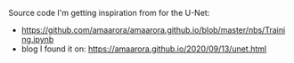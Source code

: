 Source code I'm getting inspiration from for the U-Net:
- https://github.com/amaarora/amaarora.github.io/blob/master/nbs/Training.ipynb
- blog I found it on: https://amaarora.github.io/2020/09/13/unet.html
